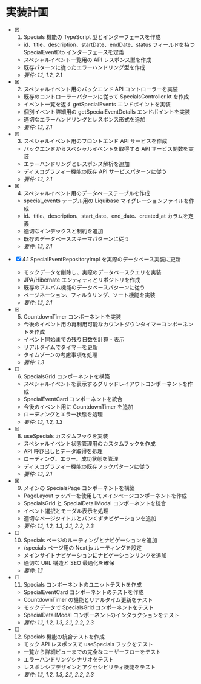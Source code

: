 # 実装計画

- [x] 1. Specials 機能の TypeScript 型とインターフェースを作成

  - id、title、description、startDate、endDate、status フィールドを持つ SpecialEventDto インターフェースを定義
  - スペシャルイベント一覧用の API レスポンス型を作成
  - 既存パターンに従ったエラーハンドリング型を作成
  - _要件: 1.1, 1.2, 2.1_

- [x] 2. スペシャルイベント用のバックエンド API コントローラーを実装

  - 既存のコントローラーパターンに従って SpecialsController.kt を作成
  - イベント一覧を返す getSpecialEvents エンドポイントを実装
  - 個別イベント詳細用の getSpecialEventDetails エンドポイントを実装
  - 適切なエラーハンドリングとレスポンス形式を追加
  - _要件: 1.1, 2.1_

- [x] 3. スペシャルイベント用のフロントエンド API サービスを作成

  - バックエンドからスペシャルイベントを取得する API サービス関数を実装
  - エラーハンドリングとレスポンス解析を追加
  - ディスコグラフィー機能の既存 API サービスパターンに従う
  - _要件: 1.1, 2.1_

- [x] 4. スペシャルイベント用のデータベーステーブルを作成

  - special_events テーブル用の Liquibase マイグレーションファイルを作成
  - id、title、description、start_date、end_date、created_at カラムを定義
  - 適切なインデックスと制約を追加
  - 既存のデータベーススキーマパターンに従う
  - _要件: 1.1, 2.1_

- [x] 4.1 SpecialEventRepositoryImpl を実際のデータベース実装に更新

  - モックデータを削除し、実際のデータベースクエリを実装
  - JPA/Hibernate エンティティとリポジトリを作成
  - 既存のアルバム機能のデータベースパターンに従う
  - ページネーション、フィルタリング、ソート機能を実装
  - _要件: 1.1, 2.1_

- [x] 5. CountdownTimer コンポーネントを実装

  - 今後のイベント用の再利用可能なカウントダウンタイマーコンポーネントを作成
  - イベント開始までの残り日数を計算・表示
  - リアルタイムでタイマーを更新
  - タイムゾーンの考慮事項を処理
  - _要件: 1.3_

- [ ] 6. SpecialsGrid コンポーネントを構築

  - スペシャルイベントを表示するグリッドレイアウトコンポーネントを作成
  - SpecialEventCard コンポーネントを統合
  - 今後のイベント用に CountdownTimer を追加
  - ローディングとエラー状態を処理
  - _要件: 1.1, 1.2, 1.3_

- [x] 8. useSpecials カスタムフックを実装

  - スペシャルイベント状態管理用のカスタムフックを作成
  - API 呼び出しとデータ取得を処理
  - ローディング、エラー、成功状態を管理
  - ディスコグラフィー機能の既存フックパターンに従う
  - _要件: 1.1, 2.1_

- [x] 9. メインの SpecialsPage コンポーネントを構築

  - PageLayout ラッパーを使用してメインページコンポーネントを作成
  - SpecialsGrid と SpecialDetailModal コンポーネントを統合
  - イベント選択とモーダル表示を処理
  - 適切なページタイトルとパンくずナビゲーションを追加
  - _要件: 1.1, 1.2, 1.3, 2.1, 2.2, 2.3_

- [ ] 10. Specials ページのルーティングとナビゲーションを追加

  - /specials ページ用の Next.js ルーティングを設定
  - メインサイトナビゲーションにナビゲーションリンクを追加
  - 適切な URL 構造と SEO 最適化を確保
  - _要件: 1.1_

- [ ] 11. Specials コンポーネントのユニットテストを作成

  - SpecialEventCard コンポーネントのテストを作成
  - CountdownTimer の機能とリアルタイム更新をテスト
  - モックデータで SpecialsGrid コンポーネントをテスト
  - SpecialDetailModal コンポーネントのインタラクションをテスト
  - _要件: 1.1, 1.2, 1.3, 2.1, 2.2, 2.3_

- [ ] 12. Specials 機能の統合テストを作成
  - モック API レスポンスで useSpecials フックをテスト
  - 一覧から詳細ビューまでの完全なユーザーフローをテスト
  - エラーハンドリングシナリオをテスト
  - レスポンシブデザインとアクセシビリティ機能をテスト
  - _要件: 1.1, 1.2, 1.3, 2.1, 2.2, 2.3_
